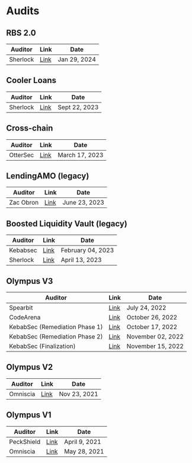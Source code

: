 # Audits

## RBS 2.0
| Auditor  | Link          | Date |
| -------- | ------------- | ---- |
| Sherlock | [Link](/gitbook/assets/olympus_rbs2_audit_report.pdf) | Jan 29, 2024 |


## Cooler Loans
| Auditor  | Link          | Date |
| -------- | ------------- | ---- |
| Sherlock | [Link](/gitbook/assets/Cooler_Update_Audit_Report.pdf) | Sept 22, 2023 |


## Cross-chain

| Auditor  | Link          | Date |
| -------- | ------------- | ---- |
| OtterSec | [Link](/gitbook/assets/ottersec_audit_final.pdf) | March 17, 2023|

## LendingAMO (legacy)

| Auditor   | Link    | Date    |
| --------- | ------- | ------- |
| Zac Obron |  [Link](https://gist.github.com/zobront/f1eec20c0e566632cf167004bf4076c6)       |   June 23, 2023      |



## Boosted Liquidity Vault (legacy)

| Auditor  | Link    | Date |
| -------- | ------- | ------- |
| Kebabsec | [Link](https://hackmd.io/@12og4u7y8i/HJVAPMlno)                     | February 04, 2023 |
| Sherlock | [Link](/gitbook/assets/Olympus_Liquidity_Vaults_Audit_Report_1.pdf) | April 13, 2023 |

## Olympus V3
| Auditor      | Link     | Date     |
| ------------ | -------- | -------- |
| Spearbit  | [Link](/OlympusDAO-1.pdf)| July 24, 2022 |
| CodeArena                      | [Link](https://code4rena.com/reports/2022-08-olympus/) | October 26, 2022 |
| KebabSec (Remediation Phase 1) | [Link](https://hackmd.io/tJdujc0gSICv06p_9GgeFQ)     |  October 17, 2022  |
| KebabSec (Remediation Phase 2) | [Link](https://hackmd.io/@12og4u7y8i/rk5PeIiEs)        |       November 02, 2022       |
| KebabSec (Finalization)        | [Link](https://hackmd.io/@12og4u7y8i/Sk56otcBs)        |     November 15, 2022         |



## Olympus V2
| Auditor  | Link  | Date |
| -------- | ----- | ---- |
| Omniscia | [Link](https://omniscia.io/olympus-dao-protocol-v2/) | Nov 23, 2021 |


## Olympus V1
| Auditor  | Link  | Date |
| ---------- | --- |------|
| PeckShield | [Link](https://github.com/peckshield/publications/blob/master/audit_reports/PeckShield-Audit-Report-OlympusDAO-v1.0.pdf) | April 9, 2021|
| Omniscia   | [Link](https://omniscia.io/olympusdao-algorithmic-currency-protocol) | May 28, 2021|


